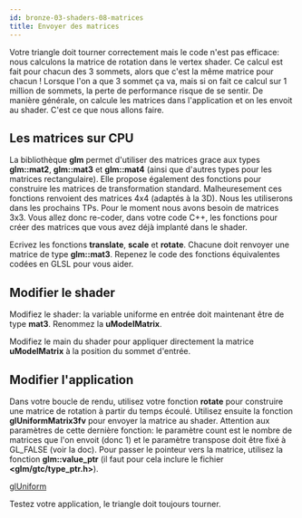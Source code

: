 ```yaml
---
id: bronze-03-shaders-08-matrices
title: Envoyer des matrices
---
```


Votre triangle doit tourner correctement mais le code n'est pas efficace: nous calculons la matrice de rotation dans le vertex shader. Ce calcul est fait pour chacun des 3 sommets, alors que c'est la même matrice pour chacun ! Lorsque l'on a que 3 sommet ça va, mais si on fait ce calcul sur 1 million de sommets, la perte de performance risque de se sentir. De manière générale, on calcule les matrices dans l'application et on les envoit au shader. C'est ce que nous allons faire.

## Les matrices sur CPU

La bibliothèque **glm** permet d'utiliser des matrices grace aux types **glm::mat2**, **glm::mat3** et **glm::mat4** (ainsi que d'autres types pour les matrices rectangulaire). Elle propose également des fonctions pour construire les matrices de transformation standard. Malheuresement ces fonctions renvoient des matrices 4x4 (adaptés à la 3D). Nous les utiliserons dans les prochains TPs. Pour le moment nous avons besoin de matrices 3x3. Vous allez donc re-coder, dans votre code C++, les fonctions pour créer des matrices que vous avez déjà implanté dans le shader.

<span class="badge todo"></span> Ecrivez les fonctions **translate**, **scale** et **rotate**. Chacune doit renvoyer une matrice de type **glm::mat3**. Repenez le code des fonctions équivalentes codées en GLSL pour vous aider.

## Modifier le shader

<span class="badge todo"></span> Modifiez le shader: la variable uniforme en entrée doit maintenant être de type **mat3**. Renommez la **uModelMatrix**.

<span class="badge todo"></span> Modifiez le main du shader pour appliquer directement la matrice **uModelMatrix** à la position du sommet d'entrée.

## Modifier l'application

<span class="badge todo"></span> Dans votre boucle de rendu, utilisez votre fonction **rotate** pour construire une matrice de rotation à partir du temps écoulé. Utilisez ensuite la fonction **glUniformMatrix3fv** pour envoyer la matrice au shader. Attention aux paramètres de cette dernière fonction: le paramètre count est le nombre de matrices que l'on envoit (donc 1) et le paramètre transpose doit être fixé à GL_FALSE (voir la doc). Pour passer le pointeur vers la matrice, utilisez la fonction **glm::value_ptr** (il faut pour cela inclure le fichier **<glm/gtc/type_ptr.h>**).

<span class="badge doc"></span> [glUniform](http://docs.gl/gl3/glUniform)

<span class="badge todo"></span> Testez votre application, le triangle doit toujours tourner.